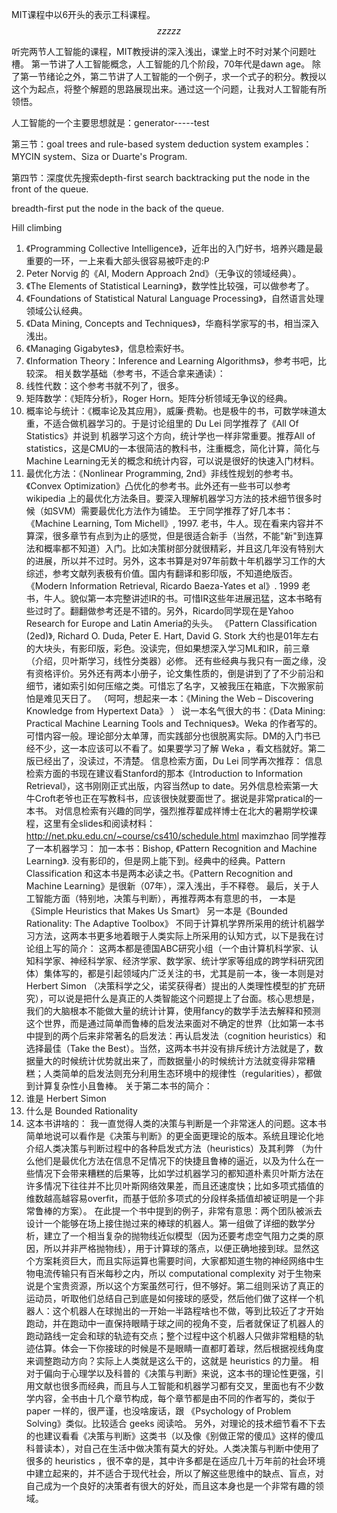 MIT课程中以6开头的表示工科课程。
$$
zzzzz
$$

听完两节人工智能的课程，MIT教授讲的深入浅出，课堂上时不时对某个问题吐槽。
第一节讲了人工智能概念，人工智能的几个阶段，70年代是dawn age。
除了第一节绪论之外，第二节讲了人工智能的一个例子，求一个式子的积分。教授以这个为起点，将整个解题的思路展现出来。通过这一个问题，让我对人工智能有所领悟。

人工智能的一个主要思想就是：generator-----test

第三节：goal trees and rule-based system
deduction system
examples：MYCIN system、Siza or Duarte's Program.

第四节：深度优先搜索depth-first search
backtracking
put the node in the front of the queue.

breadth-first 
put the node in the back of the queue.

Hill climbing


1. 《Programming Collective Intelligence》，近年出的入门好书，培养兴趣是最重要的一环，一上来看大部头很容易被吓走的:P
2. Peter Norvig 的《AI, Modern Approach 2nd》（无争议的领域经典）。
3. 《The Elements of Statistical Learning》，数学性比较强，可以做参考了。
4. 《Foundations of Statistical Natural Language Processing》，自然语言处理领域公认经典。
5. 《Data Mining, Concepts and Techniques》，华裔科学家写的书，相当深入浅出。
6. 《Managing Gigabytes》，信息检索好书。
7. 《Information Theory：Inference and Learning Algorithms》，参考书吧，比较深。
   相关数学基础（参考书，不适合拿来通读）：
8. 线性代数：这个参考书就不列了，很多。
9. 矩阵数学：《矩阵分析》，Roger Horn。矩阵分析领域无争议的经典。
10. 概率论与统计：《概率论及其应用》，威廉·费勒。也是极牛的书，可数学味道太重，不适合做机器学习的。于是讨论组里的 Du Lei 同学推荐了《All Of Statistics》并说到
   机器学习这个方向，统计学也一样非常重要。推荐All of statistics，这是CMU的一本很简洁的教科书，注重概念，简化计算，简化与Machine Learning无关的概念和统计内容，可以说是很好的快速入门材料。
11. 最优化方法：《Nonlinear Programming, 2nd》非线性规划的参考书。《Convex Optimization》凸优化的参考书。此外还有一些书可以参考 wikipedia 上的最优化方法条目。要深入理解机器学习方法的技术细节很多时候（如SVM）需要最优化方法作为铺垫。
   王宁同学推荐了好几本书：
   《Machine Learning, Tom Michell》, 1997. 
   老书，牛人。现在看来内容并不算深，很多章节有点到为止的感觉，但是很适合新手（当然，不能"新"到连算法和概率都不知道）入门。比如决策树部分就很精彩，并且这几年没有特别大的进展，所以并不过时。另外，这本书算是对97年前数十年机器学习工作的大综述，参考文献列表极有价值。国内有翻译和影印版，不知道绝版否。
   《Modern Information Retrieval, Ricardo Baeza-Yates et al》. 1999 
   老书，牛人。貌似第一本完整讲述IR的书。可惜IR这些年进展迅猛，这本书略有些过时了。翻翻做参考还是不错的。另外，Ricardo同学现在是Yahoo Research for Europe and Latin Ameria的头头。
   《Pattern Classification (2ed)》, Richard O. Duda, Peter E. Hart, David G. Stork 
   大约也是01年左右的大块头，有影印版，彩色。没读完，但如果想深入学习ML和IR，前三章（介绍，贝叶斯学习，线性分类器）必修。
   还有些经典与我只有一面之缘，没有资格评价。另外还有两本小册子，论文集性质的，倒是讲到了了不少前沿和细节，诸如索引如何压缩之类。可惜忘了名字，又被我压在箱底，下次搬家前怕是难见天日了。
   （呵呵，想起来一本：《Mining the Web – Discovering Knowledge from Hypertext Data》 ）
   说一本名气很大的书：《Data Mining: Practical Machine Learning Tools and Techniques》。Weka 的作者写的。可惜内容一般。理论部分太单薄，而实践部分也很脱离实际。DM的入门书已经不少，这一本应该可以不看了。如果要学习了解 Weka ，看文档就好。第二版已经出了，没读过，不清楚。
   信息检索方面，Du Lei 同学再次推荐：
   信息检索方面的书现在建议看Stanford的那本《Introduction to Information Retrieval》，这书刚刚正式出版，内容当然up to date。另外信息检索第一大牛Croft老爷也正在写教科书，应该很快就要面世了。据说是非常pratical的一本书。
   对信息检索有兴趣的同学，强烈推荐翟成祥博士在北大的暑期学校课程，这里有全slides和阅读材料：http://net.pku.edu.cn/~course/cs410/schedule.html
   maximzhao 同学推荐了一本机器学习：
   加一本书：Bishop, 《Pattern Recognition and Machine Learning》. 没有影印的，但是网上能下到。经典中的经典。Pattern Classification 和这本书是两本必读之书。《Pattern Recognition and Machine Learning》是很新（07年），深入浅出，手不释卷。
   最后，关于人工智能方面（特别地，决策与判断），再推荐两本有意思的书，
   一本是《Simple Heuristics that Makes Us Smart》
   另一本是《Bounded Rationality: The Adaptive Toolbox》
   不同于计算机学界所采用的统计机器学习方法，这两本书更多地着眼于人类实际上所采用的认知方式，以下是我在讨论组上写的简介：
   这两本都是德国ABC研究小组（一个由计算机科学家、认知科学家、神经科学家、经济学家、数学家、统计学家等组成的跨学科研究团体）集体写的，都是引起领域内广泛关注的书，尤其是前一本，後一本则是对 Herbert Simon （决策科学之父，诺奖获得者）提出的人类理性模型的扩充研究），可以说是把什么是真正的人类智能这个问题提上了台面。核心思想是，我们的大脑根本不能做大量的统计计算，使用fancy的数学手法去解释和预测这个世界，而是通过简单而鲁棒的启发法来面对不确定的世界（比如第一本书中提到的两个后来非常著名的启发法：再认启发法（cognition heuristics）和选择最佳（Take the Best）。当然，这两本书并没有排斥统计方法就是了，数据量大的时候统计优势就出来了，而数据量小的时候统计方法就变得非常糟糕；人类简单的启发法则充分利用生态环境中的规律性（regularities），都做到计算复杂性小且鲁棒。
   关于第二本书的简介：
12. 谁是 Herbert Simon
13. 什么是 Bounded Rationality
14. 这本书讲啥的：
   我一直觉得人类的决策与判断是一个非常迷人的问题。这本书简单地说可以看作是《决策与判断》的更全面更理论的版本。系统且理论化地介绍人类决策与判断过程中的各种启发式方法（heuristics）及其利弊 （为什么他们是最优化方法在信息不足情况下的快捷且鲁棒的逼近，以及为什么在一些情况下会带来糟糕的后果等，比如学过机器学习的都知道朴素贝叶斯方法在许多情况下往往并不比贝叶斯网络效果差，而且还速度快；比如多项式插值的维数越高越容易overfit，而基于低阶多项式的分段样条插值却被证明是一个非常鲁棒的方案）。
   在此提一个书中提到的例子，非常有意思：两个团队被派去设计一个能够在场上接住抛过来的棒球的机器人。第一组做了详细的数学分析，建立了一个相当复杂的抛物线近似模型（因为还要考虑空气阻力之类的原因，所以并非严格抛物线），用于计算球的落点，以便正确地接到球。显然这个方案耗资巨大，而且实际运算也需要时间，大家都知道生物的神经网络中生物电流传输只有百米每秒之内，所以 computational complexity 对于生物来说是个宝贵资源，所以这个方案虽然可行，但不够好。第二组则采访了真正的运动员，听取他们总结自己到底是如何接球的感受，然后他们做了这样一个机器人：这个机器人在球抛出的一开始一半路程啥也不做，等到比较近了才开始跑动，并在跑动中一直保持眼睛于球之间的视角不变，后者就保证了机器人的跑动路线一定会和球的轨迹有交点；整个过程中这个机器人只做非常粗糙的轨迹估算。体会一下你接球的时候是不是眼睛一直都盯着球，然后根据视线角度来调整跑动方向？实际上人类就是这么干的，这就是 heuristics 的力量。
   相对于偏向于心理学以及科普的《决策与判断》来说，这本书的理论性更强，引用文献也很多而经典，而且与人工智能和机器学习都有交叉，里面也有不少数学内容，全书由十几个章节构成，每个章节都是由不同的作者写的，类似于 paper 一样的，很严谨，也没啥废话，跟 《Psychology of Problem Solving》类似。比较适合 geeks 阅读哈。
   另外，对理论的技术细节看不下去的也建议看看《决策与判断》这类书（以及像《别做正常的傻瓜》这样的傻瓜科普读本），对自己在生活中做决策有莫大的好处。人类决策与判断中使用了很多的 heuristics ，很不幸的是，其中许多都是在适应几十万年前的社会环境中建立起来的，并不适合于现代社会，所以了解这些思维中的缺点、盲点，对自己成为一个良好的决策者有很大的好处，而且这本身也是一个非常有趣的领域。
